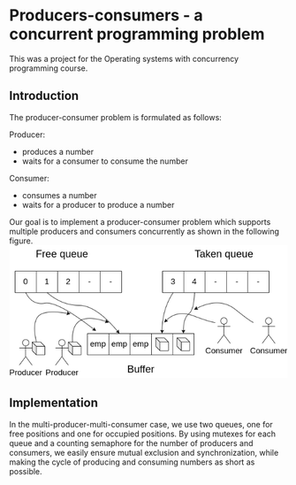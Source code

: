 # Producers-consumers - a concurrent programming problem
This was a project for the Operating systems with concurrency programming course.
## Introduction
The producer-consumer problem is formulated as follows:

Producer:
- produces a number
- waits for a consumer to consume the number

Consumer:
- consumes a number
- waits for a producer to produce a number

Our goal is to implement a producer-consumer problem which supports multiple producers and consumers concurrently as shown in the following figure.
![](img/diag.png)
## Implementation
In the multi-producer-multi-consumer case, we use two queues, one for free positions and one for occupied positions. By using mutexes for each queue and a counting semaphore for the number of producers and consumers, we easily ensure mutual exclusion and synchronization, while making the cycle of producing and consuming numbers as short as possible.